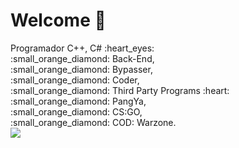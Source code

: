 # Welcome 👋
<div>
  <td>
  Programador C++, C# :heart_eyes:<br>
  </td>
  <td>
    :small_orange_diamond: Back-End,
  </td>
  <td><br>
    :small_orange_diamond: Bypasser,
  </td><br>
  <td>
    :small_orange_diamond: Coder,
  </td><br>
  <td>
    :small_orange_diamond: Third Party Programs :heart:
  </td><br>
  <td>
    :small_orange_diamond: PangYa,
  </td><br>
  <td>
    :small_orange_diamond: CS:GO,
  </td><br>
  <td>
    :small_orange_diamond: COD: Warzone.
  </td><br>
</div>
<div align="left">
<img src="https://user-images.githubusercontent.com/82356894/173412838-a45f09c8-07f2-4585-8647-371e7b702048.gif"/>
</div>
